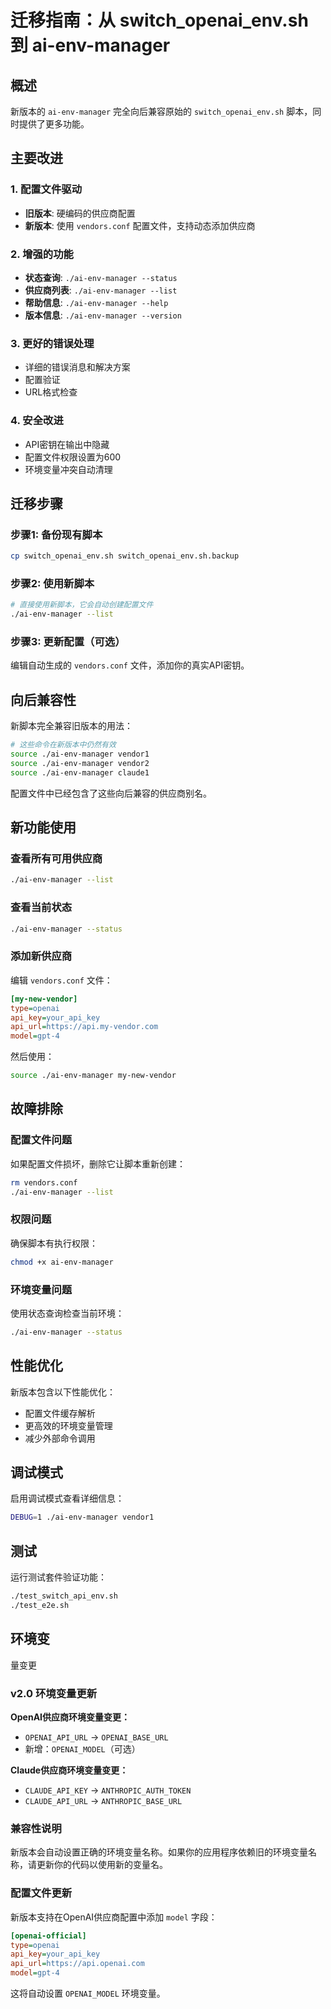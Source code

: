 # 迁移指南：从 switch_openai_env.sh 到 ai-env-manager

## 概述

新版本的 `ai-env-manager` 完全向后兼容原始的 `switch_openai_env.sh` 脚本，同时提供了更多功能。

## 主要改进

### 1. 配置文件驱动
- **旧版本**: 硬编码的供应商配置
- **新版本**: 使用 `vendors.conf` 配置文件，支持动态添加供应商

### 2. 增强的功能
- **状态查询**: `./ai-env-manager --status`
- **供应商列表**: `./ai-env-manager --list`
- **帮助信息**: `./ai-env-manager --help`
- **版本信息**: `./ai-env-manager --version`

### 3. 更好的错误处理
- 详细的错误消息和解决方案
- 配置验证
- URL格式检查

### 4. 安全改进
- API密钥在输出中隐藏
- 配置文件权限设置为600
- 环境变量冲突自动清理

## 迁移步骤

### 步骤1: 备份现有脚本
```bash
cp switch_openai_env.sh switch_openai_env.sh.backup
```

### 步骤2: 使用新脚本
```bash
# 直接使用新脚本，它会自动创建配置文件
./ai-env-manager --list
```

### 步骤3: 更新配置（可选）
编辑自动生成的 `vendors.conf` 文件，添加你的真实API密钥。

## 向后兼容性

新脚本完全兼容旧版本的用法：

```bash
# 这些命令在新版本中仍然有效
source ./ai-env-manager vendor1
source ./ai-env-manager vendor2
source ./ai-env-manager claude1
```

配置文件中已经包含了这些向后兼容的供应商别名。

## 新功能使用

### 查看所有可用供应商
```bash
./ai-env-manager --list
```

### 查看当前状态
```bash
./ai-env-manager --status
```

### 添加新供应商
编辑 `vendors.conf` 文件：
```ini
[my-new-vendor]
type=openai
api_key=your_api_key
api_url=https://api.my-vendor.com
model=gpt-4
```

然后使用：
```bash
source ./ai-env-manager my-new-vendor
```

## 故障排除

### 配置文件问题
如果配置文件损坏，删除它让脚本重新创建：
```bash
rm vendors.conf
./ai-env-manager --list
```

### 权限问题
确保脚本有执行权限：
```bash
chmod +x ai-env-manager
```

### 环境变量问题
使用状态查询检查当前环境：
```bash
./ai-env-manager --status
```

## 性能优化

新版本包含以下性能优化：
- 配置文件缓存解析
- 更高效的环境变量管理
- 减少外部命令调用

## 调试模式

启用调试模式查看详细信息：
```bash
DEBUG=1 ./ai-env-manager vendor1
```

## 测试

运行测试套件验证功能：
```bash
./test_switch_api_env.sh
./test_e2e.sh
```
## 环境变
量变更

### v2.0 环境变量更新

**OpenAI供应商环境变量变更：**
- `OPENAI_API_URL` → `OPENAI_BASE_URL`
- 新增：`OPENAI_MODEL`（可选）

**Claude供应商环境变量变更：**
- `CLAUDE_API_KEY` → `ANTHROPIC_AUTH_TOKEN`
- `CLAUDE_API_URL` → `ANTHROPIC_BASE_URL`

### 兼容性说明

新版本会自动设置正确的环境变量名称。如果你的应用程序依赖旧的环境变量名称，请更新你的代码以使用新的变量名。

### 配置文件更新

新版本支持在OpenAI供应商配置中添加 `model` 字段：

```ini
[openai-official]
type=openai
api_key=your_api_key
api_url=https://api.openai.com
model=gpt-4
```

这将自动设置 `OPENAI_MODEL` 环境变量。